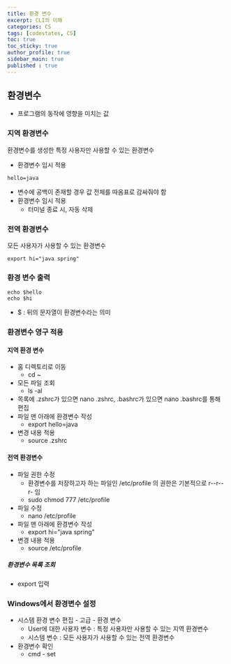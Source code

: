 ```yaml
---
title: 환경 변수
excerpt: CLI의 이해
categories: CS
tags: [codestates, CS]
toc: true
toc_sticky: true
author_profile: true
sidebar_main: true
published : true
---
```

## 환경변수
- 프로그램의 동작에 영향을 미치는 값

### 지역 환경변수 

환경변수를 생성한 특정 사용자만 사용할 수 있는 환경변수

- 환경변수 임시 적용
```
hello=java
```
- 변수에 공백이 존재할 경우 값 전체를 따옴표로 감싸줘야 함
- 환경변수 임시 적용
  - 터미널 종료 시, 자동 삭제

### 전역 환경변수 
모든 사용자가 사용할 수 있는 환경변수

```
export hi="java spring"
```

### 환경 변수 출력
```
echo $hello
echo $hi
```
- $ : 뒤의 문자열이 환경변수라는 의미


### 환경변수 영구 적용

#### 지역 환경 변수
- 홈 디렉토리로 이동 
  - cd ~
- 모든 파일 조회
  - ls -al
- 목록에 .zshrc가 있으면 nano .zshrc, .bashrc가 있으면 nano .bashrc를 통해 편집
- 파일 맨 아래에 환경변수 작성
  - export hello=java
- 변경 내용 적용
  - source .zshrc

#### 전역 환경변수
- 파일 권한 수정
  - 환경변수를 저장하고자 하는 파일인 /etc/profile 의 권한은 기본적으로 r--r--r- 임
  - sudo chmod 777 /etc/profile
- 파일 수정
  - nano /etc/profile
- 파일 맨 아래에 환경변수 작성
  - export hi="java spring"
- 변경 내용 적용
  - source /etc/profile

##### 환경변수 목록 조회
- export 입력

### Windows에서 환경변수 설정
- 시스템 환경 변수 편집 - 고급 - 환경 변수
  - User에 대한 사용자 변수 : 특정 사용자만 사용할 수 있는 지역 환경변수 
  - 시스템 변수 : 모든 사용자가 사용할 수 있는 전역 환경변수
- 환경변수 확인 
  - cmd - set 